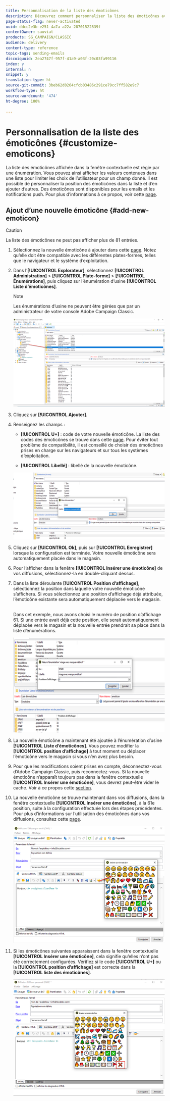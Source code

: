 ```yaml
---
title: Personnalisation de la liste des émoticônes
description: Découvrez comment personnaliser la liste des émoticônes avec Adobe Campaign Classic.
page-status-flag: never-activated
uuid: ddcc2e3b-e251-4a7a-a22a-28701522839f
contentOwner: sauviat
products: SG_CAMPAIGN/CLASSIC
audience: delivery
content-type: reference
topic-tags: sending-emails
discoiquuid: 2ea2747f-957f-41a9-a03f-20c03fa99116
index: y
internal: n
snippet: y
translation-type: ht
source-git-commit: 3beb62d0264cfcb03486c291ce79cc7ff582e9c7
workflow-type: ht
source-wordcount: '474'
ht-degree: 100%

---
```



# Personnalisation de la liste des émoticônes {#customize-emoticons}

La liste des émoticônes affichée dans la fenêtre contextuelle est régie par une énumération. Vous pouvez ainsi afficher les valeurs contenues dans une liste pour limiter les choix de l’utilisateur pour un champ donné.
Il est possible de personnaliser la position des émoticônes dans la liste et d’en ajouter d’autres.
Des émoticônes sont disponibles pour les emails et les notifications push. Pour plus d’informations à ce propos, voir cette [page](../../delivery/using/defining-the-email-content.md#inserting-emoticons).

## Ajout d’une nouvelle émoticône {#add-new-emoticon}

>[!CAUTION]
>
>La liste des émoticônes ne peut pas afficher plus de 81 entrées.

1. Sélectionnez la nouvelle émoticône à ajouter dans cette [page](https://unicode.org/emoji/charts/full-emoji-list.html). Notez qu’elle doit être compatible avec les différentes plates-formes, telles que le navigateur et le système d’exploitation.

1. Dans l’**[!UICONTROL Explorateur]**, sélectionnez **[!UICONTROL Administration]** > **[!UICONTROL Plate-forme]** > **[!UICONTROL Énumérations]**, puis cliquez sur l’énumération d’usine **[!UICONTROL Liste d’émoticônes]**.

   >[!NOTE]
   >
   >Les énumérations d’usine ne peuvent être gérées que par un administrateur de votre console Adobe Campaign Classic.

   ![](assets/emoticon_1.png)

1. Cliquez sur **[!UICONTROL Ajouter]**.

1. Renseignez les champs :

   * **[!UICONTROL U+]** : code de votre nouvelle émoticône. La liste des codes des émoticônes se trouve dans cette [page](https://unicode.org/emoji/charts/full-emoji-list.html).
Pour éviter tout problème de compatibilité, il est conseillé de choisir des émoticônes prises en charge sur les navigateurs et sur tous les systèmes d’exploitation.

   * **[!UICONTROL Libellé]** : libellé de la nouvelle émoticône.

   ![](assets/emoticon_5.png)

1. Cliquez sur **[!UICONTROL Ok]**, puis sur **[!UICONTROL Enregistrer]** lorsque la configuration est terminée.
Votre nouvelle émoticône sera automatiquement placée dans le magasin.

1. Pour l’afficher dans la fenêtre **[!UICONTROL Insérer une émoticône]** de vos diffusions, sélectionnez-la en double-cliquant dessus.

1. Dans la liste déroulante **[!UICONTROL Position d’affichage]**, sélectionnez la position dans laquelle votre nouvelle émoticône s’affichera. Si vous sélectionnez une position d’affichage déjà attribuée, l’émoticône existante sera automatiquement déplacée vers le magasin.

   <br>Dans cet exemple, nous avons choisi le numéro de position d’affichage 61. Si une entrée avait déjà cette position, elle serait automatiquement déplacée vers le magasin et la nouvelle entrée prendrait sa place dans la liste d’énumérations.

   ![](assets/emoticon_2.png)

1. La nouvelle émoticône a maintenant été ajoutée à l’énumération d’usine **[!UICONTROL Liste d’émoticônes]**. Vous pouvez modifier la **[!UICONTROL position d’affichage]** à tout moment ou déplacer l’émoticône vers le magasin si vous n’en avez plus besoin.

1. Pour que les modifications soient prises en compte, déconnectez-vous d’Adobe Campaign Classic, puis reconnectez-vous. Si la nouvelle émoticône n’apparaît toujours pas dans la fenêtre contextuelle **[!UICONTROL Insérer une émoticône]**, vous devrez peut-être vider le cache. Voir à ce propos cette [section](../../platform/using/faq-campaign-config.md#perform-soft-cache-clear).

1. La nouvelle émoticône se trouve maintenant dans vos diffusions, dans la fenêtre contextuelle **[!UICONTROL Insérer une émoticône]**, à la 61e position, suite à la configuration effectuée lors des étapes précédentes. Pour plus d’informations sur l’utilisation des émoticônes dans vos diffusions, consultez cette [page](../../delivery/using/defining-the-email-content.md#inserting-emoticons).

   ![](assets/emoticon_4.png)

1. Si les émoticônes suivantes apparaissent dans la fenêtre contextuelle **[!UICONTROL Insérer une émoticône]**, cela signifie qu’elles n’ont pas été correctement configurées. Vérifiez si le code **[!UICONTROL U+]** ou la **[!UICONTROL position d’affichage]** est correcte dans la **[!UICONTROL liste des émoticônes]**.

   ![](assets/emoticon_6.png)
